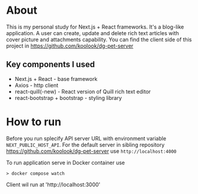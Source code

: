 # About

This is my personal study for Next.js + React frameworks.
It's a blog-like application. A user can create, update and delete rich text articles with cover picture and attachments capability.
You can find the client side of this project in https://github.com/koolook/dg-pet-server 


## Key components I used
- Next.js + React - base framework
- Axios - http client
- react-quill(-new) - React version of Quill rich text editor
- react-bootstrap + bootstrap - styling library

# How to run

Before you run splecify API server URL with environment variable `NEXT_PUBLIC_HOST_API`.
For the default server in sibling repository https://github.com/koolook/dg-pet-server use `http://localhost:4000`

To run application serve in Docker container use 
```
> docker compose watch
```

Client wil run at 'http://localhost:3000'

